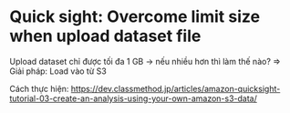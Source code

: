 # Quick sight: Overcome limit size when upload dataset file
Upload dataset chỉ được tối đa 1 GB -> nếu nhiều hơn thì làm thế nào? => Giải pháp: Load vào từ S3

Cách thực hiện:
https://dev.classmethod.jp/articles/amazon-quicksight-tutorial-03-create-an-analysis-using-your-own-amazon-s3-data/
